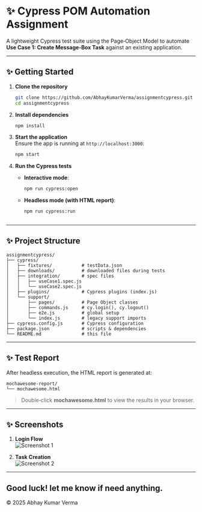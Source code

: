 # ✨ Cypress POM Automation Assignment

A lightweight Cypress test suite using the Page‑Object Model to automate **Use Case 1: Create Message‑Box Task** against an existing application.

---

## ✨ Getting Started

1. **Clone the repository**  
   ```bash
   git clone https://github.com/AbhayKumarVerma/assignmentcypress.git
   cd assignmentcypress
   ```

2. **Install dependencies**  
   ```bash
   npm install
   ```

3. **Start the application**  
   Ensure the app is running at `http://localhost:3000`:  
   ```bash
   npm start
   ```

4. **Run the Cypress tests**  
   - **Interactive mode**:  
     ```bash
     npm run cypress:open
     ```  
   - **Headless mode (with HTML report)**:  
     ```bash
     npm run cypress:run
   ```

---

## ✨ Project Structure

```
assignmentcypress/
├── cypress/
│   ├── fixtures/           # testData.json
│   ├── downloads/          # downloaded files during tests
│   ├── integration/        # spec files
│   │   ├── useCase1.spec.js
│   │   └── useCase2.spec.js
│   ├── plugins/            # Cypress plugins (index.js)
│   └── support/
│       ├── pages/          # Page Object classes
│       ├── commands.js     # cy.login(), cy.logout()
│       ├── e2e.js          # global setup
│       └── index.js        # legacy support imports
├── cypress.config.js       # Cypress configuration
├── package.json            # scripts & dependencies
└── README.md               # this file
```

---

## ✨ Test Report

After headless execution, the HTML report is generated at:

```
mochawesome-report/
└── mochawesome.html
```

> Double‑click **mochawesome.html** to view the results in your browser.

---

## ✨ Screenshots

1. **Login Flow**  
   ![Screenshot 1](https://github.com/user-attachments/assets/6cdbd54c-4e0e-49e2-a574-0bbd44b55a4a)

2. **Task Creation**  
   ![Screenshot 2](https://github.com/user-attachments/assets/87c59a9a-4cb0-4106-be23-0892a9b8549a)

---
Good luck! let me know if need anything.
---
© 2025 Abhay Kumar Verma
